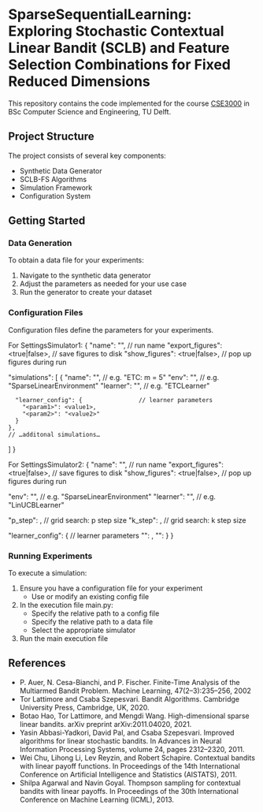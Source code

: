# SparseSequentialLearning: Exploring Stochastic Contextual Linear Bandit (SCLB) and Feature Selection Combinations for Fixed Reduced Dimensions

This repository contains the code implemented for the course [CSE3000](https://github.com/TU-Delft-CSE/Research-Project) in BSc Computer Science and Engineering, TU Delft.
## Project Structure

The project consists of several key components:
- Synthetic Data Generator
- SCLB-FS Algorithms
- Simulation Framework
- Configuration System

## Getting Started

### Data Generation
To obtain a data file for your experiments:
1. Navigate to the synthetic data generator
2. Adjust the parameters as needed for your use case
3. Run the generator to create your dataset

### Configuration Files
Configuration files define the parameters for your experiments.

For SettingsSimulator1:
{
  "name": "<experiment-name>",           // run name
  "export_figures": <true|false>,        // save figures to disk
  "show_figures": <true|false>,          // pop up figures during run

  "simulations": [
    {
      "name": "<simulation-name>",       // e.g. "ETC: m = 5"
      "env": "<EnvironmentClassName>",   // e.g. "SparseLinearEnvironment"
      "learner": "<LearnerClassName>",   // e.g. "ETCLearner"

      "learner_config": {                // learner parameters
        "<param1>": <value1>,
        "<param2>": "<value2>"
      }
    },
    // …additonal simulations…
  ]
}

For SettingsSimulator2:
{
  "name": "<experiment-name>",             // run name
  "export_figures": <true|false>,          // save figures to disk
  "show_figures": <true|false>,            // pop up figures during run

  "env": "<EnvironmentClassName>",         // e.g. "SparseLinearEnvironment"
  "learner": "<LearnerClassName>",         // e.g. "LinUCBLearner"

  "p_step": <integer>,                     // grid search: p step size
  "k_step": <integer>,                     // grid search: k step size

  "learner_config": {                      // learner parameters
    "<param1>": <value1>,
    "<param2>": <value2>
  }
}

### Running Experiments
To execute a simulation:
1. Ensure you have a configuration file for your experiment
   - Use or modify an existing config file
2. In the execution file main.py:
   - Specify the relative path to a config file
   - Specify the relative path to a data file
   - Select the appropriate simulator
3. Run the main execution file

## References
- P. Auer, N. Cesa-Bianchi, and P. Fischer. Finite-Time Analysis of the Multiarmed Bandit Problem. Machine Learning, 47(2–3):235–256, 2002
- Tor Lattimore and Csaba Szepesvari. Bandit Algorithms. Cambridge University Press, Cambridge, UK, 2020.
- Botao Hao, Tor Lattimore, and Mengdi Wang. High-dimensional sparse linear bandits. arXiv preprint arXiv:2011.04020, 2021.
- Yasin Abbasi-Yadkori, David Pal, and Csaba Szepesvari. Improved algorithms for linear stochastic bandits. In Advances in Neural Information Processing Systems, volume 24, pages 2312–2320, 2011.
- Wei Chu, Lihong Li, Lev Reyzin, and Robert Schapire. Contextual bandits with linear payoff functions. In Proceedings of the 14th International Conference on Artificial Intelligence and Statistics (AISTATS), 2011.
- Shilpa Agarwal and Navin Goyal. Thompson sampling for contextual bandits with linear payoffs. In Proceedings of the 30th International Conference on Machine Learning (ICML), 2013.